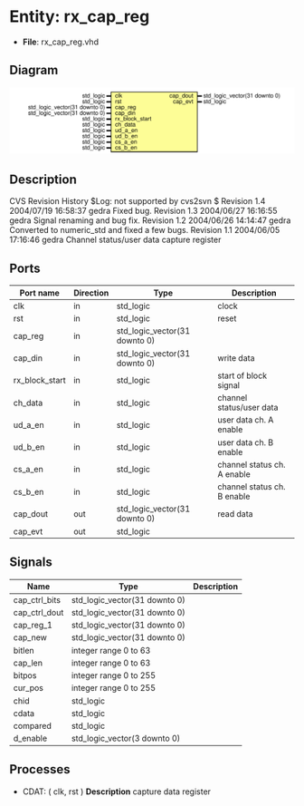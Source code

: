 # Entity: rx_cap_reg

- **File**: rx_cap_reg.vhd
## Diagram

![Diagram](rx_cap_reg.svg "Diagram")
## Description

CVS Revision History
$Log: not supported by cvs2svn $
Revision 1.4  2004/07/19 16:58:37  gedra
Fixed bug.
Revision 1.3  2004/06/27 16:16:55  gedra
Signal renaming and bug fix.
Revision 1.2  2004/06/26 14:14:47  gedra
Converted to numeric_std and fixed a few bugs.
Revision 1.1  2004/06/05 17:16:46  gedra
Channel status/user data capture register
## Ports

| Port name      | Direction | Type                          | Description                 |
| -------------- | --------- | ----------------------------- | --------------------------- |
| clk            | in        | std_logic                     | clock                       |
| rst            | in        | std_logic                     | reset                       |
| cap_reg        | in        | std_logic_vector(31 downto 0) |                             |
| cap_din        | in        | std_logic_vector(31 downto 0) | write data                  |
| rx_block_start | in        | std_logic                     | start of block signal       |
| ch_data        | in        | std_logic                     | channel status/user data    |
| ud_a_en        | in        | std_logic                     | user data ch. A enable      |
| ud_b_en        | in        | std_logic                     | user data ch. B enable      |
| cs_a_en        | in        | std_logic                     | channel status ch. A enable |
| cs_b_en        | in        | std_logic                     | channel status ch. B enable |
| cap_dout       | out       | std_logic_vector(31 downto 0) | read data                   |
| cap_evt        | out       | std_logic                     |                             |
## Signals

| Name           | Type                          | Description |
| -------------- | ----------------------------- | ----------- |
| cap_ctrl_bits  | std_logic_vector(31 downto 0) |             |
|  cap_ctrl_dout | std_logic_vector(31 downto 0) |             |
| cap_reg_1      | std_logic_vector(31 downto 0) |             |
|  cap_new       | std_logic_vector(31 downto 0) |             |
| bitlen         | integer range 0 to 63         |             |
|  cap_len       | integer range 0 to 63         |             |
| bitpos         | integer range 0 to 255        |             |
|  cur_pos       | integer range 0 to 255        |             |
| chid           | std_logic                     |             |
|  cdata         | std_logic                     |             |
|  compared      | std_logic                     |             |
| d_enable       | std_logic_vector(3 downto 0)  |             |
## Processes
- CDAT: ( clk, rst )
**Description**
capture data register

